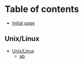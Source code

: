 # Table of contents

* [Initial page](README.md)

## Unix/Linux

* [Unix/Linux](unix-linux/unix-linux/README.md)
  * [ab](unix-linux/unix-linux/ab.md)

